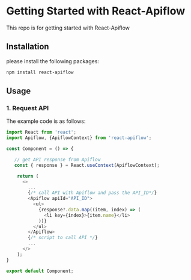 # Getting Started with React-Apiflow 
This repo is for getting started with React-Apiflow

## Installation 
please install the following packages:

```bash
npm install react-apiflow
```

## Usage 
### 1. Request API

The example code is as follows:
```javascript
import React from 'react';
import Apiflow, {ApiflowContext} from 'react-apiflow';

const Component = () => {

   // get API response from Apiflow
   const { response } = React.useContext(ApiflowContext);

    return (
      <>
        ...
        {/* call API with Apiflow and pass the API_ID*/}
        <Apiflow apiId="API_ID">
          <ul>
            {response?.data.map((item, index) => (
              <li key={index}>{item.name}</li>
            ))}
          </ul>
        </Apiflow>
        {/* script to call API */}
        ...
      </>
    );
}

export default Component;
```
